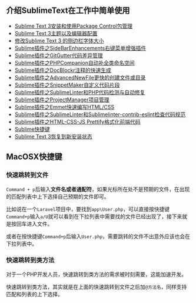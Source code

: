 ## 介绍SublimeText在工作中简单使用

* [Sublime Text 3安装和使用Package Control包管理](/tools/sublime/sublime-text-3-installation-and-use-package-control-package-management.md)
* [Sublime Text 3主题以及编辑器配置](/tools/sublime/sublime-text-3-theme-and-editor-configuration.md)
* [修改Sublime Text 3 的侧边栏字体大小](/tools/sublime/change_sidebar_label_font_size.md)
* [Sublime插件之SideBarEnhancements右键菜单增强插件](/tools/sublime/sublime-text-side-bar-enhancements-plugin.md)
* [Sublime插件之GitGutter代码差异管理](/tools/sublime/sublime-plugin-git-gutter-code-difference-management.md)
* [Sublime插件之PHPCompanion自动补全类命名空间](/tools/sublime/sublime-text-companion-plugin-for-php.md)
* [Sublime插件之DocBlockr注释的快速生成](/tools/sublime/sublime-text-3-fast-generation-of-doc-blockr-annotations.md)
* [Sublime插件之AdvancedNewFile更快的创建文件或目录](/tools/sublime/sublime-create-files-or-directories-faster.md)
* [Sublime插件之SnippetMaker自定义代码片段](/tools/sublime/sublime-custom-code-snippet.md)
* [Sublime插件之SublimeLinter和PHP代码检测与自动修复](/tools/sublime/sublime-linter-detect-your-php-code-and-fix-it.md)
* [Sublime插件之ProjectManager项目管理](/tools/sublime/sublime-project-management-project-manager-plugin.md)
* [Sublime插件之Emmet快速编写HTML/CSS](/tools/sublime/sublime-emmet-quickly-write-html-and-css.md)
* [Sublime插件之Sublime​Linter和Sublimelinter-contrib-eslint检查代码规范](/tools/sublime/sublime-sublimelinter-and-sublimelinter-contrib-eslint-plugin.md)
* [Sublime插件之HTML-CSS-JS Prettify格式化前端代码](/tools/sublime/sublime-html-css-js-prettify-plugin.md)
* [Sublime快捷键](/tools/sublime/sublime-text-3-keymap.md)
* [Sublime Text 3恢复到新安装状态](/tools/sublime/sublime-text-3-revert.md)

## MacOSX快捷键

### 快速跳转到文件

`Command + p`后输入**文件名或者通配符**，如果光标所在处不是预期的文件，在出现的匹配列表中上下选择自己预期的文件即可。

比如说在一个`Laravel`项目中，要找到`app\User.php`，可以直接按快捷键`Command+p`输入`a/U`就可以看到在下拉列表中需要找的文件已经出现了，接下来就是按回车进入文件。

或者在按快捷键`Command+p`后输入`User.php`，需要跳转的文件不出意外应该也会在下拉列表中。

### 快速跳转到类方法

对于一个PHP开发人员，快速跳转到类方法的需求被时刻需要，这能加速开发。

快速跳转到类方法，其实就是在上面的快速跳转到文件之后加`@方法名`，同样支持匹配和列表的上下选择。


